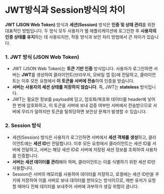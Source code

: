# JWT방식과 Session방식의 차이

**JWT (JSON Web Token)** 방식과 **세션(Session)** 방식은 **인증 및 상태 관리**를 위한 대표적인 방법입니다. 두 방식 모두 사용자가 웹 애플리케이션에 로그인한 후 **사용자의 인증 상태를 유지**하는 데 사용되지만, 작동 방식과 보안 처리 방법에서 큰 차이가 있습니다.

### 1. **JWT 방식 (JSON Web Token)**

- JWT (JSON Web Token)는 **토큰 기반 인증** 방식입니다. 사용자가 로그인하면 서버는 **JWT**를 생성하여 클라이언트(브라우저, 모바일 앱 등)에 전달하고, 클라이언트는 이후 모든 요청에서 **이 토큰을 서버에 전송**하여 인증을 받습니다.
- **서버는 사용자의 세션 상태를 저장하지 않습니다**. 즉, JWT는 **stateless** 방식입니다.
- JWT는 필요한 정보를 payload에 담고, 암호화/복호화 데이터를 header에 넣어 한 번에 암호화하고, 이 토큰을 서버에 보내 검증 여부만 서버에서 전송받으므로 서버에 무리가 덜하지만 토큰을 탈취당하면 보안상 문제가 발생할 수 있습니다.

### 2. **Session 방식**

- 세션(Session) 방식은 사용자가 로그인하면 서버에서 **세션 객체를 생성**하고, 클라이언트에는 **세션 ID**만 전달합니다. 이후 모든 요청에서 클라이언트는 세션 ID를 서버에 전달하고, 서버는 해당 세션 ID로 서버에 저장된 세션 정보를 조회하여 사용자를 인증합니다.
- **서버는 세션 데이터를 관리**해야 하며, 클라이언트는 이를 식별하기 위한 세션 ID만 사용합니다.
- Session은 서버의 메모리를 사용하여 데이터를 저장하고, 로컬에는 세션 ID만을 쿠키에 저장하여 이를 서버로 보내 데이터를 받아오는 방식이므로, 매번 유저가 요청할 때마다 전체 데이터를 보내주어 서버에 과부하가 생길 위험이 큽니다.
